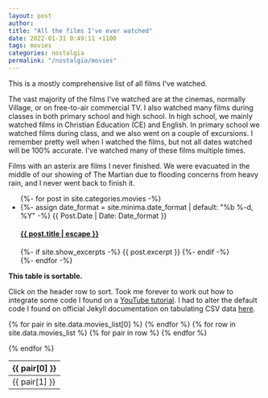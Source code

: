 ```yaml
---
layout: post
author:
title: "All the films I've ever watched"
date: 2022-01-31 0:49:11 +1100
tags: movies
categories: nostalgia
permalink: "/nostalgia/movies"
---
```


This is a mostly comprehensive list of all films I've watched.

The vast majority of the films I've watched are at the cinemas, normally Village, or on free-to-air commercial TV. I
also watched many films during classes in both primary school and high school. In high school, we mainly watched films
in Christian Education (CE) and English. In primary school we watched films during class, and we also went on a couple
of excursions. I remember pretty well when I watched the films, but not all dates watched will be 100% accurate. I've
watched many of these films multiple times.

Films with an asterix are films I never finished. We were evacuated in the middle of our showing of The Martian due to
flooding concerns from heavy rain, and I never went back to finish it.


<ul class="post-list">
{%- for post in site.categories.movies -%}
  <li>
      {%- assign date_format = site.minima.date_format | default: "%b %-d, %Y" -%}
      <span class="post-meta" style="text-transform:capitalize">{{ post.date | date: date_format }}</span>
      <h4>
          <a class="post-link" href="{{ post.url | relative_url }}">
              {{ post.title | escape }}
          </a>
      </h4>
      {%- if site.show_excerpts -%}
      {{ post.excerpt }}
      {%- endif -%}
  </li>
{%- endfor -%}
</ul>

<b>This table is sortable.</b>

Click on the header row to sort. Took me forever to work out how to integrate some code I found on a <a href="https://www.youtube.com/watch?v=8SL_hM1a0yo">YouTube tutorial</a>. I had to alter the default code I found on official Jekyll documentation on tabulating CSV data <a href="https://jekyllrb.com/tutorials/csv-to-table/">here</a>. 

<style>
  .table-sortable th {
    cursor: pointer;
  }

  .table-sortable .th-sort-asc::after {
    content: "\25b4";
  }

  .table-sortable .th-sort-desc::after {
    content: "\25be";
  }

  .table-sortable .th-sort-asc::after,
  .table-sortable .th-sort-desc::after {
    margin-left: 5px;
  }

  .table-sortable .th-sort-asc,
  .table-sortable .th-sort-desc {
    background: rgba(0, 0, 0, 0.1);
  }
</style>



<table class="table-sortable">
  <thead>
  <tr>
    {% for pair in site.data.movies_list[0] %}
    <th>{{ pair[0] }}</th>
    {% endfor %}

  </tr>
  </thead>

  <tbody>
  {% for row in site.data.movies_list %}

  <tr>
    {% for pair in row %}
    <td>{{ pair[1] }}</td>
    {% endfor %}
  </tr>

  {% endfor %}

  </tbody>

</table>

<script src="{{site.baseurl}}/assets/table.js"></script>
